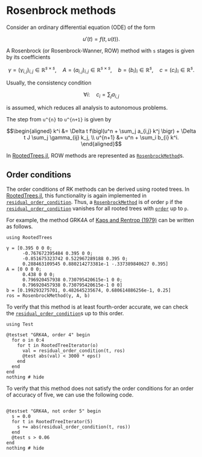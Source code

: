 # Rosenbrock methods

Consider an ordinary differential equation (ODE) of the form
```math
u'(t) = f(t, u(t)).
```

A Rosenbrock (or Rosenbrock-Wanner, ROW) method with ``s`` stages is given
by its coefficients
```math
\gamma = (\gamma_{i,j})_{i,j} \in \mathbb{R}^{s \times s}, \quad
A = (a_{i,j})_{i,j} \in \mathbb{R}^{s \times s}, \quad
b = (b_i)_i \in \mathbb{R}^{s}, \quad
c = (c_i)_i \in \mathbb{R}^{s}.
```
Usually, the consistency condition
```math
\forall i\colon \quad c_i = \sum_j a_{i,j}
```
is assumed, which reduces all analysis to autonomous problems.

The step from ``u^{n}`` to ``u^{n+1}`` is given by
```math
\begin{aligned}
  k^i &= \Delta t f\bigl(u^n + \sum_j a_{i,j} k^j \bigr) + \Delta t J \sum_j \gamma_{ij} k_j, \\
  u^{n+1} &= u^n + \sum_i b_{i} k^i.
\end{aligned}
```

In [RootedTrees.jl](https://github.com/SciML/RootedTrees.jl),
ROW methods are represented as
[`RosenbrockMethod`](@ref)s.


## Order conditions

The order conditions of RK methods can be derived using rooted trees.
In [RootedTrees.jl](https://github.com/SciML/RootedTrees.jl), this
functionality is again implemented in [`residual_order_condition`](@ref).
Thus, a [`RosenbrockMethod`](@ref) is of order ``p`` if the
[`residual_order_condition`](@ref) vanishes for all rooted trees
with [`order`](@ref) up to ``p``.

For example, the method GRK4A of
[Kaps and Rentrop (1979)](https://doi.org/10.1007/BF01396495) can be
written as follows.

```@example GRK4A
using RootedTrees

γ = [0.395 0 0 0;
      -0.767672395484 0.395 0 0;
      -0.851675323742 0.522967289188 0.395 0;
      0.288463109545 0.880214273381e-1 -.337389840627 0.395]
A = [0 0 0 0;
      0.438 0 0 0;
      0.796920457938 0.730795420615e-1 0 0;
      0.796920457938 0.730795420615e-1 0 0]
b = [0.199293275701, 0.482645235674, 0.680614886256e-1, 0.25]
ros = RosenbrockMethod(γ, A, b)
```

To verify that this method is at least fourth-order accurate, we can
check the [`residual_order_condition`](@ref)s up to this order.

```@example GRK4A
using Test

@testset "GRK4A, order 4" begin
  for o in 0:4
    for t in RootedTreeIterator(o)
      val = residual_order_condition(t, ros)
      @test abs(val) < 3000 * eps()
    end
  end
end
nothing # hide
```

To verify that this method does not satisfy the order conditions
for an order of accuracy of five, we can use the following code.

```@example GRK4A

@testset "GRK4A, not order 5" begin
  s = 0.0
  for t in RootedTreeIterator(5)
    s += abs(residual_order_condition(t, ros))
  end
  @test s > 0.06
end
nothing # hide
```
